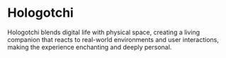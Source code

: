 # Hologotchi
Hologotchi blends digital life with physical space, creating a living companion that reacts to real-world environments and user interactions, making the experience enchanting and deeply personal.
